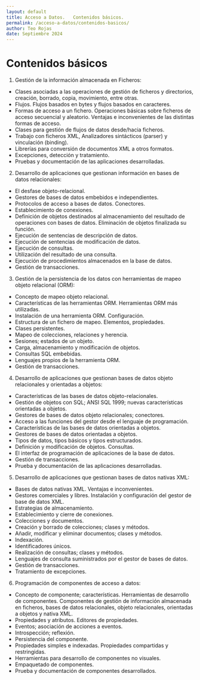 ```yaml
---
layout: default
title: Acceso a Datos.   Contenidos básicos.
permalink: /acceso-a-datos/contenidos-basicos/
author: Teo Rojas
date: Septiembre 2024
---
```


# Contenidos básicos

1. Gestión de la información almacenada en Ficheros:
- Clases asociadas a las operaciones de gestión de ficheros y directorios, creación, borrado, copia, movimiento, entre otras.
- Flujos. Flujos basados en bytes y flujos basados en caracteres.
- Formas de acceso a un fichero. Operaciones básicas sobre ficheros de acceso secuencial y aleatorio. Ventajas e inconvenientes de las distintas formas de acceso.
- Clases para gestión de flujos de datos desde/hacia ficheros.
- Trabajo con ficheros XML, Analizadores sintácticos (parser) y vinculación (binding).
- Librerías para conversión de documentos XML a otros formatos.
- Excepciones, detección y tratamiento.
- Pruebas y documentación de las aplicaciones desarrolladas.

2. Desarrollo de aplicaciones que gestionan información en bases de datos relacionales:
- El desfase objeto-relacional.
- Gestores de bases de datos embebidos e independientes.
- Protocolos de acceso a bases de datos. Conectores.
- Establecimiento de conexiones.
- Definición de objetos destinados al almacenamiento del resultado de operaciones con bases de datos. Eliminación de objetos finalizada su función.
- Ejecución de sentencias de descripción de datos.
- Ejecución de sentencias de modificación de datos.
- Ejecución de consultas.
- Utilización del resultado de una consulta.
- Ejecución de procedimientos almacenados en la base de datos.
- Gestión de transacciones.

3. Gestión de la persistencia de los datos con herramientas de mapeo objeto relacional (ORM):
- Concepto de mapeo objeto relacional.
- Características de las herramientas ORM. Herramientas ORM más utilizadas.
- Instalación de una herramienta ORM. Configuración.
- Estructura de un fichero de mapeo. Elementos, propiedades.
- Clases persistentes.
- Mapeo de colecciones, relaciones y herencia.
- Sesiones; estados de un objeto.
- Carga, almacenamiento y modificación de objetos.
- Consultas SQL embebidas.
- Lenguajes propios de la herramienta ORM.
- Gestión de transacciones.

4. Desarrollo de aplicaciones que gestionan bases de datos objeto relacionales y orientadas a objetos:
- Características de las bases de datos objeto-relacionales.
- Gestión de objetos con SQL; ANSI SQL 1999; nuevas características orientadas a objetos.
- Gestores de bases de datos objeto relacionales; conectores.
- Acceso a las funciones del gestor desde el lenguaje de programación.
- Características de las bases de datos orientadas a objetos.
- Gestores de bases de datos orientadas a objetos.
- Tipos de datos, tipos básicos y tipos estructurados.
- Definición y modificación de objetos. Consultas.
- El interfaz de programación de aplicaciones de la base de datos.
- Gestión de transacciones.
- Prueba y documentación de las aplicaciones desarrolladas.

5. Desarrollo de aplicaciones que gestionan bases de datos nativas XML:
- Bases de datos nativas XML. Ventajas e inconvenientes.
- Gestores comerciales y libres. Instalación y configuración del gestor de base de datos XML.
- Estrategias de almacenamiento.
- Establecimiento y cierre de conexiones.
- Colecciones y documentos.
- Creación y borrado de colecciones; clases y métodos.
- Añadir, modificar y eliminar documentos; clases y métodos.
- Indexación.
- Identificadores únicos.
- Realización de consultas; clases y métodos.
- Lenguajes de consulta suministrados por el gestor de bases de datos.
- Gestión de transacciones.
- Tratamiento de excepciones.

6. Programación de componentes de acceso a datos:
- Concepto de componente; características. Herramientas de desarrollo de componentes. Componentes de gestión de información almacenada en ficheros, bases de datos relacionales, objeto relacionales, orientadas a objetos y nativa XML.
- Propiedades y atributos. Editores de propiedades.
- Eventos; asociación de acciones a eventos.
- Introspección; reflexión.
- Persistencia del componente.
- Propiedades simples e indexadas. Propiedades compartidas y restringidas.
- Herramientas para desarrollo de componentes no visuales.
- Empaquetado de componentes.
- Prueba y documentación de componentes desarrollados.

